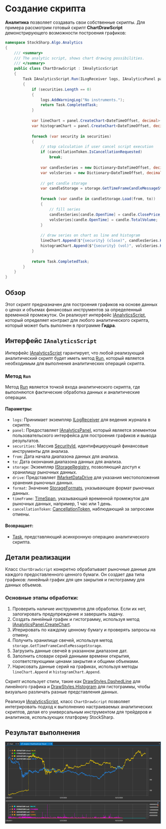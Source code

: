 # Создание скрипта

**Аналитика** позволяет создавать свои собственные скрипты. Для примера рассмотрим готовый скрипт **ChartDrawScript** демонстрирующего возможности построения графиков:

```cs
namespace StockSharp.Algo.Analytics
{
	/// <summary>
	/// The analytic script, shows chart drawing possibilities.
	/// </summary>
	public class ChartDrawScript : IAnalyticsScript
	{
		Task IAnalyticsScript.Run(ILogReceiver logs, IAnalyticsPanel panel, SecurityId[] securities, DateTime from, DateTime to, IStorageRegistry storage, IMarketDataDrive drive, StorageFormats format, TimeSpan timeFrame, CancellationToken cancellationToken)
		{
			if (securities.Length == 0)
			{
				logs.AddWarningLog("No instruments.");
				return Task.CompletedTask;
			}

			var lineChart = panel.CreateChart<DateTimeOffset, decimal>();
			var histogramChart = panel.CreateChart<DateTimeOffset, decimal>();

			foreach (var security in securities)
			{
				// stop calculation if user cancel script execution
				if (cancellationToken.IsCancellationRequested)
					break;

				var candlesSeries = new Dictionary<DateTimeOffset, decimal>();
				var volsSeries = new Dictionary<DateTimeOffset, decimal>();

				// get candle storage
				var candleStorage = storage.GetTimeFrameCandleMessageStorage(security, timeFrame, drive, format);

				foreach (var candle in candleStorage.Load(from, to))
				{
					// fill series
					candlesSeries[candle.OpenTime] = candle.ClosePrice;
					volsSeries[candle.OpenTime] = candle.TotalVolume;
				}

				// draw series on chart as line and histogram
				lineChart.Append($"{security} (close)", candlesSeries.Keys, candlesSeries.Values, DrawStyles.DashedLine);
				histogramChart.Append($"{security} (vol)", volsSeries.Keys, volsSeries.Values, DrawStyles.Histogram);
			}

			return Task.CompletedTask;
		}
	}
}
```

## Обзор

Этот скрипт предназначен для построения графиков на основе данных о ценах и объемах финансовых инструментов за определенный временной промежуток. Он реализует интерфейс [IAnalyticsScript](xref:StockSharp.Algo.Analytics.IAnalyticsScript), который определяет контракт для любого аналитического скрипта, который может быть выполнен в программе **Гидра**.

## Интерфейс `IAnalyticsScript`

Интерфейс [IAnalyticsScript](xref:StockSharp.Algo.Analytics.IAnalyticsScript) гарантирует, что любой реализующий аналитический скрипт будет иметь метод [Run](xref:StockSharp.Algo.Analytics.IAnalyticsScript.Run(Ecng.Logging.ILogReceiver,StockSharp.Algo.Analytics.IAnalyticsPanel,StockSharp.Messages.SecurityId[],System.DateTime,System.DateTime,StockSharp.Algo.Storages.IStorageRegistry,StockSharp.Algo.Storages.IMarketDataDrive,StockSharp.Algo.Storages.StorageFormats,System.TimeSpan,System.Threading.CancellationToken)), который является необходимым для выполнения аналитических операций скрипта.

### Метод `Run`

Метод [Run](xref:StockSharp.Algo.Analytics.IAnalyticsScript.Run(Ecng.Logging.ILogReceiver,StockSharp.Algo.Analytics.IAnalyticsPanel,StockSharp.Messages.SecurityId[],System.DateTime,System.DateTime,StockSharp.Algo.Storages.IStorageRegistry,StockSharp.Algo.Storages.IMarketDataDrive,StockSharp.Algo.Storages.StorageFormats,System.TimeSpan,System.Threading.CancellationToken)) является точкой входа аналитического скрипта, где выполняются фактические обработка данных и аналитические операции.

#### Параметры:

- `logs`: Принимает экземпляр [ILogReceiver](xref:Ecng.Logging.ILogReceiver) для ведения журнала в скрипте.
- `panel`: Предоставляет [IAnalyticsPanel](xref:StockSharp.Algo.Analytics.IAnalyticsPanel), который является элементом пользовательского интерфейса для построения графиков и вывода результатов.
- `securities`: Массив [SecurityId](xref:StockSharp.Messages.SecurityId), идентифицирующий финансовые инструменты для анализа.
- `from`: Дата начала диапазона данных для анализа.
- `to`: Дата окончания диапазона данных для анализа.
- `storage`: Экземпляр [IStorageRegistry](xref:StockSharp.Algo.Storages.IStorageRegistry), позволяющий доступ к хранилищу рыночных данных.
- `drive`: Представляет [IMarketDataDrive](xref:StockSharp.Algo.Storages.IMarketDataDrive) для указания местоположения хранения рыночных данных.
- `format`: Значение [StorageFormats](xref:StockSharp.Algo.Storages.StorageFormats), указывающее формат рыночных данных.
- `timeFrame`: [TimeSpan](xref:System.TimeSpan), указывающий временной промежуток для рыночных данных, например, 1 час или 1 день.
- `cancellationToken`: [CancellationToken](xref:System.Threading.CancellationToken), наблюдающий за запросами отмены.

#### Возвращает:

- [Task](xref:System.Threading.Tasks.Task), представляющий асинхронную операцию аналитического скрипта.

## Детали реализации

Класс `ChartDrawScript` конкретно обрабатывает рыночные данные для каждого предоставленного ценного бумаги. Он создает два типа графиков: линейный график для цен закрытия и гистограмму для данных объемов.

### Основные этапы обработки:

1. Проверить наличие инструментов для обработки. Если их нет, залогировать предупреждение и завершить задачу.
2. Создать линейный график и гистограмму, используя метод [IAnalyticsPanel.CreateChart](xref:StockSharp.Algo.Analytics.IAnalyticsPanel.CreateChart``2).
3. Итерировать по каждому ценному бумагу и проверять запросы на отмену.
4. Получить хранилище свечей, используя метод `storage.GetTimeFrameCandleMessageStorage`.
5. Загрузить данные свечей в указанном диапазоне дат.
6. Заполнить словари серий данными времени открытия, соответствующими ценами закрытия и общими объемами.
7. Нарисовать данные серий на графиках, используя методы `lineChart.Append` и `histogramChart.Append`.

Скрипт использует стили, такие как [DrawStyles.DashedLine](xref:Ecng.Drawing.DrawStyles.DashedLine) для линейного графика и [DrawStyles.Histogram](xref:Ecng.Drawing.DrawStyles.Histogram) для гистограммы, чтобы визуально различать разные представления данных.

Реализуя [IAnalyticsScript](xref:StockSharp.Algo.Analytics.IAnalyticsScript), класс `ChartDrawScript` позволяет интегрировать подход к выполнению настраиваемых аналитических скриптов, делая его универсальным инструментом для трейдеров и аналитиков, использующих платформу StockSharp.

## Результат выполнения

![hydra_analitics_chart](../../../images/hydra_analitics_chart.png)
